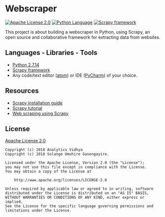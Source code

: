 # Webscraper

[![Apache License 2.0](https://img.shields.io/badge/license-Apache%202.0-green.svg)][1]
[![Python Language](https://img.shields.io/badge/language-python-4280B1.svg)][2]
[![Scrapy framework](https://img.shields.io/badge/framework-Scrapy-5FA839.svg)][3]

This project is about building a webscraper in Python, using Scrapy, an open source and collaborative framework for extracting data from websites.

## Languages - Libraries - Tools

- [Python 2.7.14][2]
- [Scrapy framework][3]
- Any code/text editor ([atom][4]) or IDE ([PyCharm][5]) of your choice.

## Resources

- [Scrapy installation guide][6]
- [Scrapy tutorial][7]
- [Web scraping using Scrapy][8]

## License

[Apache License 2.0](http://www.apache.org/licenses/LICENSE-2.0)

````
Copyright (c) 2018 Analytics Vidhya
Copyright (c) 2018 Solange Umuhire Gasengayire.

Licensed under the Apache License, Version 2.0 (the "License");
you may not use this file except in compliance with the License.
You may obtain a copy of the License at

    http://www.apache.org/licenses/LICENSE-2.0

Unless required by applicable law or agreed to in writing, software
distributed under the License is distributed on an "AS IS" BASIS,
WITHOUT WARRANTIES OR CONDITIONS OF ANY KIND, either express or implied.
See the License for the specific language governing permissions and
limitations under the License.

````


[1]: https://github.com/SolangeUG/webscraper/blob/master/LICENSE
[2]: https://python.org
[3]: https://scrapy.org/
[4]: https://atom.io/
[5]: https://www.jetbrains.com/pycharm/download
[6]: https://doc.scrapy.org/en/latest/intro/install.html#intro-install
[7]: https://doc.scrapy.org/en/latest/intro/tutorial.html
[8]: https://www.analyticsvidhya.com/blog/2017/07/web-scraping-in-python-using-scrapy/